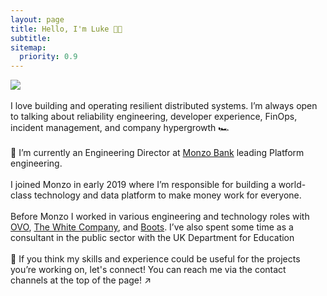 ```yaml
---
layout: page
title: Hello, I'm Luke 👋🏻
subtitle: 
sitemap:
  priority: 0.9
---
```


<img src="{{ '/assets/img/bio_photo.png' | prepend: site.baseurl }}" id="about-img">

<div id="about-me"> 
<br>
I love building and operating resilient distributed systems. I’m always open to talking about reliability engineering, developer experience, FinOps, incident management, and company hypergrowth 🏎
<br>
<br>
🏦 I’m currently an Engineering Director at <a href="https://monzo.com/">Monzo Bank</a> leading Platform engineering. 
<br>
<br>
I joined Monzo in early 2019 where I’m responsible for building a world-class technology and data platform to make money work for everyone. 
<br>
<br>
Before Monzo I worked in various engineering and technology roles with <a href="https://ovo.com/">OVO</a>, <a href="https://www.thewhitecompany.com/uk/">The White Company</a>, and <a href="https://www.boots.com/">Boots</a>. I’ve also spent some time as a consultant in the public sector with the UK Department for Education
<br>
<br>
👋 If you think my skills and experience could be useful for the projects you’re working on, let's connect! You can reach me via the contact channels at the top of the page! ↗️

